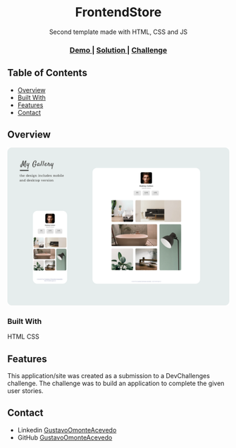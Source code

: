 <!-- Please update value in the {}  -->

<h1 align="center">FrontendStore</h1>

<div align="center">
   Second template made with HTML, CSS and JS
</div>

<div align="center">
  <h3>
    <a href="https://www.figma.com/file/HHzg6Ywq8jamFTB0J4iXKM/my-gallery-challenge?node-id=1%3A41">
      Demo
    </a>
    <span> | </span>
    <a href="https://devchallenges5.netlify.app/">
      Solution
    </a>
    <span> | </span>
    <a href="https://devchallenges.io/challenges/gcbWLxG6wdennelX7b8I">
      Challenge
    </a>
  </h3>
</div>

<!-- TABLE OF CONTENTS -->

## Table of Contents

- [Overview](#overview)
- [Built With](#built-with)
- [Features](#features)
- [Contact](#contact)


<!-- OVERVIEW -->

## Overview

![screenshot](https://github.com/GustavoOmonteAcevedoGOA/Devchallenges5/blob/main/img/MyGallery.png)


### Built With

HTML
CSS


## Features


This application/site was created as a submission to a DevChallenges challenge. The challenge was to build an application to complete the given user stories.



## Contact

- Linkedin [GustavoOmonteAcevedo](https://www.linkedin.com/in/gustavo-omonte-acevedo/)
- GitHub [GustavoOmonteAcevedo](https://github.com/GustavoOmonteAcevedoGOA)
